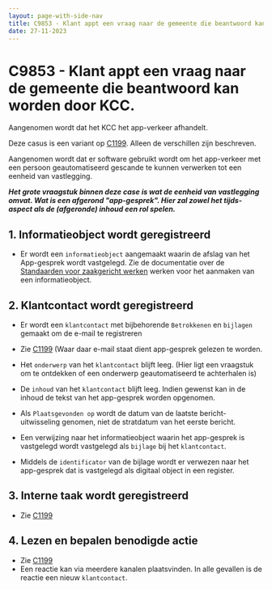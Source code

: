 ```yaml
---
layout: page-with-side-nav
title: C9853 - Klant appt een vraag naar de gemeente die beantwoord kan worden door KCC.
date: 27-11-2023
---
```


# C9853 - Klant appt een vraag naar de gemeente die beantwoord kan worden door KCC.

Aangenomen wordt dat het KCC het app-verkeer afhandelt. 
 

Deze casus is een variant op [C1199](./1199.md).
Alleen de verschillen zijn beschreven.

Aangenomen wordt dat er software gebruikt wordt om het app-verkeer met een persoon geautomatiseerd gescande te kunnen verwerken tot een eenheid van vastlegging.

***Het grote vraagstuk binnen deze case is wat de eenheid van vastlegging omvat. Wat is een afgerond "app-gesprek". Hier zal zowel het tijds-aspect als de (afgeronde) inhoud een rol spelen.***

## 1. Informatieobject wordt geregistreerd

- Er wordt een `informatieobject` aangemaakt waarin de afslag van het App-gesprek wordt vastgelegd. Zie de documentatie over de [Standaarden voor zaakgericht werken](https://vng-realisatie.github.io/gemma-zaken/) werken voor het aanmaken van een informatieobject.

## 2. Klantcontact wordt geregistreerd

- Er wordt een `klantcontact` met bijbehorende `Betrokkenen` en `bijlagen` gemaakt om de e-mail te registreren

- Zie [C1199](./1199.md) (Waar daar e-mail staat dient app-gesprek gelezen te worden.
- Het `onderwerp` van het `klantcontact` blijft leeg. (Hier ligt een vraagstuk om te ontdekken of een onderwerp geautomatiseerd te achterhalen is)
- De `inhoud` van het `klantcontact` blijft leeg. Indien gewenst kan in de inhoud de tekst van het app-gesprek worden opgenomen. 
- Als `Plaatsgevonden op` wordt de datum van de laatste bericht-uitwisseling genomen, niet de stratdatum van het eerste bericht.
- Een verwijzing naar het informatieobject waarin het app-gesprek is vastgelegd wordt vastgelegd als `bijlage` bij het `klantcontact`.
- Middels de `identificator` van de bijlage wordt er verwezen naar het app-gesprek dat is vastgelegd als digitaal object in een register.

## 3. Interne taak wordt geregistreerd

- Zie [C1199](./1199.md) 

## 4. Lezen en bepalen benodigde actie

- Zie [C1199](./1199.md)
- Een reactie kan via meerdere kanalen plaatsvinden. In alle gevallen is de reactie een nieuw `klantcontact`.

